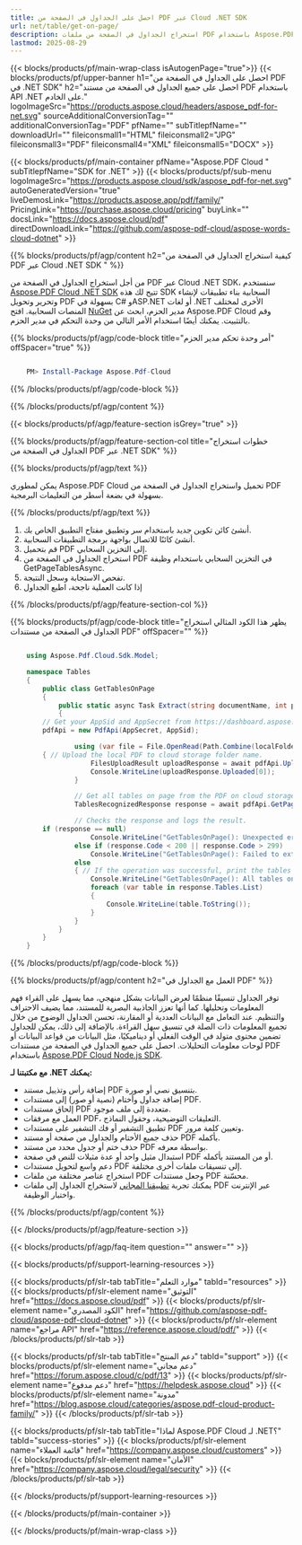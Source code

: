 ```yaml
---
title: احصل على الجداول في الصفحة من PDF عبر Cloud .NET SDK
url: net/table/get-on-page/
description: استخراج الجداول في الصفحة من ملفات PDF باستخدام Aspose.PDF Cloud SDK لـ .NET. استخراج جميع الجداول في الصفحة من المستندات.
lastmod: 2025-08-29
---
```


{{< blocks/products/pf/main-wrap-class isAutogenPage="true">}}
{{< blocks/products/pf/upper-banner h1="احصل على الجداول في الصفحة من PDF في .NET SDK" h2="احصل على جميع الجداول في الصفحة من مستند PDF باستخدام API .NET على الخادم." logoImageSrc="https://products.aspose.cloud/headers/aspose_pdf-for-net.svg" sourceAdditionalConversionTag="" additionalConversionTag="PDF" pfName="" subTitlepfName="" downloadUrl="" fileiconsmall1="HTML" fileiconsmall2="JPG" fileiconsmall3="PDF" fileiconsmall4="XML" fileiconsmall5="DOCX" >}}

{{< blocks/products/pf/main-container pfName="Aspose.PDF Cloud " subTitlepfName="SDK for .NET" >}}
{{< blocks/products/pf/sub-menu logoImageSrc="https://products.aspose.cloud/sdk/aspose_pdf-for-net.svg"
autoGeneratedVersion="true"
liveDemosLink="https://products.aspose.app/pdf/family/" PricingLink="https://purchase.aspose.cloud/pricing" buyLink="" docsLink="https://docs.aspose.cloud/pdf"  directDownloadLink="https://github.com/aspose-pdf-cloud/aspose-words-cloud-dotnet" >}}

{{% blocks/products/pf/agp/content h2="كيفية استخراج الجداول في الصفحة من PDF عبر Cloud .NET SDK " %}}

من أجل استخراج الجداول في الصفحة من PDF عبر Cloud .NET SDK، سنستخدم
[Aspose.PDF Cloud .NET SDK](https://products.aspose.cloud/pdf/net/)
تتيح لك هذه SDK السحابية بناء تطبيقات لإنشاء وتحرير وتحويل PDF بسهولة في C# وASP.NET أو لغات .NET الأخرى لمختلف المنصات السحابية. افتح
[NuGet](https://www.nuget.org/packages/Aspose.Pdf-Cloud)
مدير الحزم، ابحث عن
Aspose.PDF Cloud
وقم بالتثبيت. يمكنك أيضًا استخدام الأمر التالي من وحدة التحكم في مدير الحزم.

{{% blocks/products/pf/agp/code-block title="أمر وحدة تحكم مدير الحزم" offSpacer="true" %}}

```powershell

    PM> Install-Package Aspose.Pdf-Cloud

```

{{% /blocks/products/pf/agp/code-block %}}

{{% /blocks/products/pf/agp/content %}}

{{< blocks/products/pf/agp/feature-section isGrey="true" >}}

{{% blocks/products/pf/agp/feature-section-col title="خطوات استخراج الجداول في الصفحة من PDF عبر .NET SDK" %}}

{{% blocks/products/pf/agp/text %}}

يمكن لمطوري Aspose.PDF Cloud تحميل واستخراج الجداول في الصفحة من PDF بسهولة في بضعة أسطر من التعليمات البرمجية.

{{% /blocks/products/pf/agp/text %}}

1. أنشئ كائن تكوين جديد باستخدام سر وتطبيق مفتاح التطبيق الخاص بك.
1. أنشئ كائنًا للاتصال بواجهة برمجة التطبيقات السحابية.
1. قم بتحميل PDF إلى التخزين السحابي.
1. استخراج الجداول في الصفحة من PDF في التخزين السحابي باستخدام وظيفة GetPageTablesAsync.
1. تفحص الاستجابة وسجل النتيجة.
1. إذا كانت العملية ناجحة، اطبع الجداول

{{% /blocks/products/pf/agp/feature-section-col %}}

{{% blocks/products/pf/agp/code-block title="يظهر هذا الكود المثالي استخراج الجداول في الصفحة من مستندات PDF" offSpacer="" %}}

```cs

    using Aspose.Pdf.Cloud.Sdk.Model;

    namespace Tables
    {
        public class GetTablesOnPage
        {
            public static async Task Extract(string documentName, int pageNumber, string remoteFolder)
            {
		// Get your AppSid and AppSecret from https://dashboard.aspose.cloud (free registration required). 
		pdfApi = new PdfApi(AppSecret, AppSid);

                using (var file = File.OpenRead(Path.Combine(localFolder, documentName)))
		{ // Upload the local PDF to cloud storage folder name.
                    FilesUploadResult uploadResponse = await pdfApi.UploadFileAsync(Path.Combine(remoteFolder, documentName), documentName);
                    Console.WriteLine(uploadResponse.Uploaded[0]);
                }

                // Get all tables on page from the PDF on cloud storage.
                TablesRecognizedResponse response = await pdfApi.GetPageTablesAsync(documentName, pageNumber, folder: remoteFolder);

                // Checks the response and logs the result.
		if (response == null)
                    Console.WriteLine("GetTablesOnPage(): Unexpected error!");
                else if (response.Code < 200 || response.Code > 299)
                    Console.WriteLine("GetTablesOnPage(): Failed to extract tables from the document.");
                else
                { // If the operation was successful, print the tables or make some other actions
                    Console.WriteLine("GetTablesOnPage(): All tables on '{0}' page successfully extracted from the document '{1}.", pageNumber, documentName);
                    foreach (var table in response.Tables.List)
                    {
                        Console.WriteLine(table.ToString());
                    }
                }
            }
        }
    }

```

{{% /blocks/products/pf/agp/code-block %}}

{{% blocks/products/pf/agp/content h2="العمل مع الجداول في PDF" %}}

توفر الجداول تنسيقًا منظمًا لعرض البيانات بشكل منهجي، مما يسهل على القراء فهم المعلومات وتحليلها. كما أنها تعزز الجاذبية البصرية للمستند، مما يضيف الاحتراف والتنظيم. عند التعامل مع البيانات العددية أو المقارنة، تحسن الجداول الوضوح من خلال تجميع المعلومات ذات الصلة في تنسيق سهل القراءة. بالإضافة إلى ذلك، يمكن للجداول تضمين محتوى متولد في الوقت الفعلي أو ديناميكيًا، مثل البيانات من قواعد البيانات أو لوحات معلومات التحليلات.
احصل على جميع الجداول في الصفحة من مستندات PDF باستخدام [Aspose.PDF Cloud Node.js SDK](https://products.aspose.cloud/pdf/net/).

**مع مكتبتنا لـ .NET يمكنك:**

+ إضافة رأس وتذييل مستند PDF بتنسيق نصي أو صورة.
+ إضافة جداول وأختام (نصية أو صور) إلى مستندات PDF.
+ إلحاق مستندات PDF متعددة إلى ملف موجود.
+ العمل مع مرفقات PDF، التعليقات التوضيحية، وحقول النماذج.
+ تطبيق التشفير أو فك التشفير على مستندات PDF وتعيين كلمة مرور.
+ حذف جميع الأختام والجداول من صفحة أو مستند PDF بأكمله.
+ حذف ختم أو جدول محدد من مستند PDF بواسطة معرفه.
+ استبدال مثيل واحد أو عدة مثيلات للنص في صفحة PDF أو من المستند بأكمله.
+ دعم واسع لتحويل مستندات PDF إلى تنسيقات ملفات أخرى مختلفة.
+ استخراج عناصر مختلفة من ملفات PDF وجعل مستندات PDF محسّنة.
+ يمكنك تجربة [تطبيقنا المجاني](https://products.aspose.app/pdf/table-extraction) لاستخراج الجداول إلى ملفات PDF عبر الإنترنت واختبار الوظيفة.

{{% /blocks/products/pf/agp/content %}}

{{< /blocks/products/pf/agp/feature-section >}}

{{< blocks/products/pf/agp/faq-item question="" answer="" >}}

{{< blocks/products/pf/support-learning-resources >}}

{{< blocks/products/pf/slr-tab tabTitle="موارد التعلم" tabId="resources" >}}
{{< blocks/products/pf/slr-element name="التوثيق" href="https://docs.aspose.cloud/pdf" >}}
{{< blocks/products/pf/slr-element name="الكود المصدري" href="https://github.com/aspose-pdf-cloud/aspose-pdf-cloud-dotnet" >}}
{{< blocks/products/pf/slr-element name="مراجع API" href="https://reference.aspose.cloud/pdf/" >}}
{{< /blocks/products/pf/slr-tab >}}

{{< blocks/products/pf/slr-tab tabTitle="دعم المنتج" tabId="support" >}}
{{< blocks/products/pf/slr-element name="دعم مجاني" href="https://forum.aspose.cloud/c/pdf/13" >}}
{{< blocks/products/pf/slr-element name="دعم مدفوع" href="https://helpdesk.aspose.cloud" >}}
{{< blocks/products/pf/slr-element name="مدونة" href="https://blog.aspose.cloud/categories/aspose.pdf-cloud-product-family/" >}}
{{< /blocks/products/pf/slr-tab >}}

{{< blocks/products/pf/slr-tab tabTitle="لماذا Aspose.PDF Cloud لـ .NET؟" tabId="success-stories" >}}
{{< blocks/products/pf/slr-element name="قائمة العملاء" href="https://company.aspose.cloud/customers" >}}
{{< blocks/products/pf/slr-element name="الأمان" href="https://company.aspose.cloud/legal/security" >}}
{{< /blocks/products/pf/slr-tab >}}

{{< /blocks/products/pf/support-learning-resources >}}

{{< /blocks/products/pf/main-container >}}

{{< /blocks/products/pf/main-wrap-class >}}


